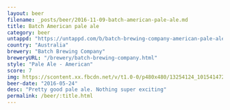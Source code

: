 ```yaml
---
layout: beer
filename: _posts/beer/2016-11-09-batch-american-pale-ale.md
title: Batch American pale ale
category: beer
untappd: "https://untappd.com/b/batch-brewing-company-american-pale-ale/535499"
country: "Australia"
brewery: "Batch Brewing Company"
breweryURL: "/brewery/batch-brewing-company.html"
style: "Pale Ale - American"
score: 7
img: https://scontent.xx.fbcdn.net/v/t1.0-0/p480x480/13254124_10154147274953745_3000260124675662961_n.jpg?_nc_cat=101&_nc_ht=scontent.xx&oh=ce7c9ae882e78b4808d47178054a6135&oe=5DC2F2C7
beer-date: "2016-05-24"
desc: "Pretty good pale ale. Nothing super exciting"
permalink: /beer/:title.html
---
```

